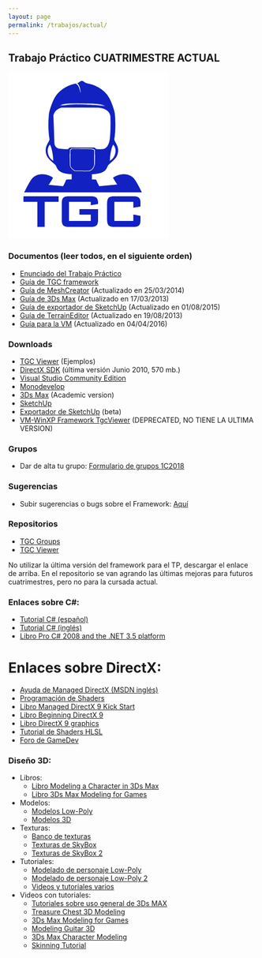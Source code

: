 ```yaml
---
layout: page
permalink: /trabajos/actual/
---
```

## Trabajo Práctico CUATRIMESTRE ACTUAL

![Logo](/images/robotgc.png)

### Documentos (leer todos, en el siguiente orden)

* [Enunciado del Trabajo Práctico](https://drive.google.com/open?id=10_9YngZLLZzIyVjXMp61XSO1rYHBJRgFBm-CUNm2vdw)
* [Guía de TGC framework](https://drive.google.com/open?id=1zeM7PZKPU-v5EufukBtf3OeyI7dCSuoGhdn0DqgPUuk)
* [Guía de MeshCreator](https://drive.google.com/file/d/0B-mVMTBAay-gMnBGMFJFdnQ3WTg/edit?usp=sharing) (Actualizado en 25/03/2014)
* [Guía de 3Ds Max](https://docs.google.com/file/d/0B-mVMTBAay-gY1ZkejFCeFdkMlU/edit?usp=sharing) (Actualizado en 17/03/2013)
* [Guía de exportador de SketchUp](https://drive.google.com/file/d/0BxUJZewaWJ7mTkluTjI0ZEMzTTg/view?usp=sharing) (Actualizado en 01/08/2015)
* [Guía de TerrainEditor](https://docs.google.com/file/d/0B-mVMTBAay-gMC13dWNCemtSeUU/edit?usp=sharing) (Actualizado en 19/08/2013)
* [Guía para la VM](https://drive.google.com/open?id=12N1LkUitgn6flJ4YKlcFQNeo9NjX7TTnsAps8SVEE0U) (Actualizado en 04/04/2016)

### Downloads

* [TGC Viewer](https://github.com/tgc-utn/tgc-viewer/releases) (Ejemplos)
* [DirectX SDK](http://www.microsoft.com/download/en/details.aspx?displaylang=en&id=6812) (última versión Junio 2010, 570 mb.)
* [Visual Studio Community Edition](https://www.visualstudio.com/es-ar/products/visual-studio-community-vs)
* [Monodevelop](http://www.monodevelop.com/)
* [3Ds Max](http://www.autodesk.com/education/free-software/3ds-max) (Academic version)
* [SketchUp](http://www.sketchup.com/)
* [Exportador de SketchUp](https://drive.google.com/file/d/0BxUJZewaWJ7mWk5wLTIzcUZJSWc/view?usp=sharing) (beta)
* [VM-WinXP Framework TgcViewer](https://drive.google.com/open?id=0B-mVMTBAay-gWVY3U09PSHBIWjA) (DEPRECATED, NO TIENE LA ULTIMA VERSION)

### Grupos

* Dar de alta tu grupo: [Formulario de grupos 1C2018](https://goo.gl/forms/vfrmvII1t4Q5yulu1)

### Sugerencias

* Subir sugerencias o bugs sobre el Framework: [Aquí](https://github.com/tgc-utn/tgc-viewer/issues)

### Repositorios

* [TGC Groups](https://github.com/tgc-utn/tgc-group)
* [TGC Viewer](https://github.com/tgc-utn/tgc-viewer)

No utilizar la última versión del framework para el TP, descargar el enlace de arriba. En el repositorio se van agrando las últimas mejoras para futuros cuatrimestres, pero no para la cursada actual.

### Enlaces sobre C#:

* [Tutorial C# (español)](http://www.devjoker.com/asp/indice_contenido.aspx?co_grupo=TUCS)
* [Tutorial C# (inglés)](http://www.java2s.com/Tutorial/CSharp/CatalogCSharp.htm)
* [Libro Pro C# 2008 and the .NET 3.5 platform](http://books.google.com/books?id=VGT1_UJzjM0C&printsec=frontcover&dq=c%23+pro&hl=es&ei=r4VgTKCfHYK78gb45py2DQ&sa=X&oi=book_result&ct=result&resnum=1&ved=0CCsQ6AEwAA#v=onepage&q&f=false)

# Enlaces sobre DirectX:

* [Ayuda de Managed DirectX (MSDN inglés)](http://msdn.microsoft.com/en-us/library/bb318658%28VS.85%29.aspx)
* [Programación de Shaders](http://msdn.microsoft.com/en-us/library/bb944006%28v=VS.85%29.aspx)
* [Libro Managed DirectX 9 Kick Start](http://books.google.com.ar/books?id=8Y4VrGBtGM8C&dq=Managed+DirectX+9+Kick+Start&printsec=frontcover&source=bn&hl=es&ei=MwNWTPuBHsKB8gb0nYyTBQ&sa=X&oi=book_result&ct=result&resnum=4&ved=0CC8Q6AEwAw#v=onepage&q&f=false)
* [Libro Beginning DirectX 9](http://read.pudn.com/downloads40/ebook/138617/[Beginning.DirectX.9.0].Beginning.DirectX.9.pdf)
* [Libro DirectX 9 graphics](http://books.google.com/books?id=CE-nxZ2JfS8C&printsec=frontcover&dq=directx+9&hl=es&ei=vYRgTMW4OMO88ga5irHCDQ&sa=X&oi=book_result&ct=result&resnum=2&ved=0CC0Q6AEwAQ#v=onepage&q&f=false)
* [Tutorial de Shaders HLSL](http://rbwhitaker.wikidot.com/hlsl-tutorials)
* [Foro de GameDev](http://www.gamedev.net/index)

### Diseño 3D:

* Libros:
  * [Libro Modeling a Character in 3Ds Max](http://books.google.com.ar/books?id=w_KLe1AylhEC&printsec=frontcover&dq=3d+max+character&hl=es&ei=hAdWTNOVFIK78gbazaHABA&sa=X&oi=book_result&ct=result&resnum=1&ved=0CC8Q6AEwAA#v=onepage&q=3d%20max%20character&f=false)
  * [Libro 3Ds Max Modeling for Games](http://books.google.com.ar/books?id=G7cgPVJ06nMC&printsec=frontcover&dq=3d+max+character&hl=es&ei=hAdWTNOVFIK78gbazaHABA&sa=X&oi=book_result&ct=result&resnum=2&ved=0CDQQ6AEwAQ#v=onepage&q=3d%20max%20character&f=false)
* Modelos:
  * [Modelos Low-Poly](http://www.artist-3d.com/free_3d_models/index.php)
  * [Modelos 3D](http://www.creativecrash.com/3dmodels)
* Texturas:
  * [Banco de texturas](http://www.cgtextures.com/)
  * [Texturas de SkyBox](http://www.hazelwhorley.com/textures.html)
  * [Texturas de SkyBox 2](http://www.custommapmakers.org/skyboxes.php)
* Tutoriales:
  * [Modelado de personaje Low-Poly](http://www.3dtotal.com/team/Tutorials_3/low_poly_character/low_poly_01.php)
  * [Modelado de personaje Low-Poly 2](http://www.3dtotal.com/team/Tutorials/discmage/discmage1.php)
  * [Videos y tutoriales varios](http://www.poopinmymouth.com/tutorial/tutorial.htm)
* Videos con tutoriales:
  * [Tutoriales sobre uso general de 3Ds MAX](http://www.youtube.com/view_play_list?p=A12BF2F8CC489A50)
  * [Treasure Chest 3D Modeling](http://www.youtube.com/watch?v=EP-hC31eCYw)
  * [3Ds Max Modeling for Games](http://www.youtube.com/watch?v=zA3zngtUbsU)
  * [Modeling Guitar 3D](http://www.youtube.com/watch?v=FjEBueXCBNQ)
  * [3Ds Max Character Modeling](http://www.youtube.com/watch?v=1NWHUOvo69w&feature=related)
  * [Skinning Tutorial](http://www.youtube.com/watch?v=gcHeHv3i7oY)
